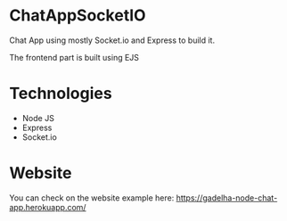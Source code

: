 # ChatAppSocketIO
Chat App using mostly Socket.io and Express to build it.

The frontend part is built using EJS

# Technologies
- Node JS
- Express
- Socket.io

# Website
You can check on the website example here: 
https://gadelha-node-chat-app.herokuapp.com/
